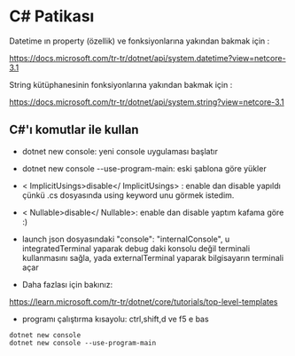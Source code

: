 # C# Patikası

Datetime ın property (özellik) ve fonksiyonlarına yakından bakmak için :

<https://docs.microsoft.com/tr-tr/dotnet/api/system.datetime?view=netcore-3.1>

String kütüphanesinin fonksiyonlarına yakından bakmak için :

<https://docs.microsoft.com/tr-tr/dotnet/api/system.string?view=netcore-3.1>

## C#'ı komutlar ile kullan

- dotnet new console: yeni console uygulaması başlatır
- dotnet new console --use-program-main: eski şablona göre yükler

- < ImplicitUsings>disable</ ImplicitUsings> : enable dan disable yapıldı çünkü .cs dosyasında using keyword unu görmek istedim.

- < Nullable>disable</ Nullable>: enable dan disable yaptım kafama göre :)

- launch json dosyasındaki "console": "internalConsole", u integratedTerminal yaparak debug daki konsolu değil terminali kullanmasını sağla, yada externalTerminal yaparak bilgisayarın terminali açar

- Daha fazlası için bakınız:

<https://learn.microsoft.com/tr-tr/dotnet/core/tutorials/top-level-templates>

- programı çalıştırma kısayolu: ctrl,shift,d ve f5 e bas

```.NET CLI
dotnet new console
dotnet new console --use-program-main
```
